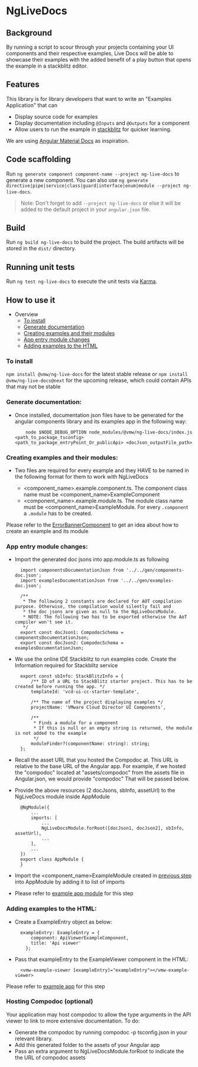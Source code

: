 # NgLiveDocs

## Background

By running a script to scour through your projects containing your UI components and their respective examples,
Live Docs will be able to showcase their examples with the added benefit of a play button that opens
the example in a stackblitz editor.

## Features

This library is for library developers that want to write an "Examples Application" that can

-   Display source code for examples
-   Display documentation including `@Inputs` and `@Outputs` for a component
-   Allow users to run the example in [stackblitz](https://stackblitz.com/) for quicker learning.

We are using [Angular Material Docs](https://material.angular.io/components) as inspiration.

## Code scaffolding

Run `ng generate component component-name --project ng-live-docs` to generate a new component. You can also use `ng generate directive|pipe|service|class|guard|interface|enum|module --project ng-live-docs`.

> Note: Don't forget to add `--project ng-live-docs` or else it will be added to the default project in your `angular.json` file.

## Build

Run `ng build ng-live-docs` to build the project. The build artifacts will be stored in the `dist/` directory.

## Running unit tests

Run `ng test ng-live-docs` to execute the unit tests via [Karma](https://karma-runner.github.io).

## How to use it

-   Overview
    -   [To install](#to-install)
    -   [Generate documentation](#generate-documentation)
    -   [Creating examples and their modules](#creating-examples-and-their-modules)
    -   [App entry module changes](#app-entry-module-changes)
    -   [Adding examples to the HTML](#Adding-examples-to-the-html)

### To install

`npm install @vmw/ng-live-docs` for the latest stable release or
`npm install @vmw/ng-live-docs@next` for the upcoming release, which could contain APIs that may not be stable

### Generate documentation:

-   Once installed, documentation json files have to be generated for the angular components library and its examples app
    in the following way:

            node $NODE_DEBUG_OPTION node_modules/@vmw/ng-live-docs/index.js <path_to_package_tsconfig> <path_to_package_entryPoint_Or_publicApi> <docJson_outputFile_path>

### Creating examples and their modules:

-   Two files are required for every example and they HAVE to be named in the following format for them to work with NgLiveDocs

    -   <component_name>.example.component.ts. The component class name must be <component_name>ExampleComponent
    -   <component_name>.example.module.ts. The module class name must be <component_name>ExampleModule. For every `.component` a `.module` has to be created.

Please refer to the [ErrorBannerComponent](../examples/src/components/error) to get an idea about how to create an example and its module

### App entry module changes:

-   Import the generated doc jsons into app.module.ts as following

          import componentsDocumentationJson from '../../gen/components-doc.json';
          import examplesDocumentationJson from '../../gen/examples-doc.json';

          /**
           * The following 2 constants are declared for AOT compilation purpose. Otherwise, the compilation would silently fail and
           * the doc jsons are given as null to the NgLiveDocsModule.
           * NOTE: The following two has to be exported otherwise the AoT compiler won't see it.
           */
          export const docJson1: CompodocSchema = componentsDocumentationJson;
          export const docJson2: CompodocSchema = examplesDocumentationJson;

*   We use the online IDE Stackblitz to run examples code. Create the Information required for Stackblitz service

          export const sbInfo: StackBlitzInfo = {
              /** ID of a URL to StackBlitz starter project. This has to be created before running the app. */
              templateId: 'vcd-ui-cc-starter-template',

              /** The name of the project displaying examples */
              projectName: 'VMware Cloud Director UI Components',

              /**
               * Finds a module for a component
               * If this is null or an empty string is returned, the module is not added to the example
               */
              moduleFinder?(componentName: string): string;
          };

*   Recall the asset URL that you hosted the Compodoc at. This URL is relative to the base URL of the Angular app. For example, if we hosted the "compodoc" located at "assets/compodoc" from the assets file in Angular.json, we would provide "compodoc" That will be passed below.

-   Provide the above resources (2 docJsons, sbInfo, assetUrl) to the NgLiveDocs module inside AppModule

          @NgModule({
              ...
              imports: [
                  ...
                  NgLiveDocsModule.forRoot([docJson1, docJson2], sbInfo, assetUrl),
                  ...
              ],
              ...
          })
          export class AppModule {
          }

-   Import the <component_name>ExampleModule created in [previous step](#creating-examples-and-their-modules) into AppModule by adding it to list of imports

-   Please refer to [example app module](../examples/src/app/app.module.ts) for this step

### Adding examples to the HTML:

-   Create a ExampleEntry object as below:

          exampleEntry: ExampleEntry = {
              component: ApiViewerExampleComponent,
              title: 'Api viewer'
            };

-   Pass that exampleEntry to the ExampleViewer component in the HTML:

          <vmw-example-viewer [exampleEntry]="exampleEntry"></vmw-example-viewer>

Please refer to [example app](../ng-live-docs/src/documentation-container/documentation-container-example.component.html) for this step

### Hosting Compodoc (optional)

Your application may host compodoc to allow the type arguments in the API viewer to link to more extensive documentation. To do:

-   Generate the compodoc by running compodoc -p tsconfig.json in your relevant library.
-   Add this generated folder to the assets of your Angular app
-   Pass an extra argument to NgLiveDocsModule.forRoot to indicate the the URL of compodoc assets
